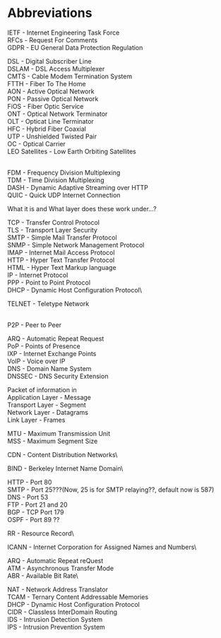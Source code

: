# Abbreviations

IETF - Internet Engineering Task Force\
RFCs - Request For Comments\
GDPR - EU General Data Protection Regulation

DSL - Digital Subscriber Line\
DSLAM - DSL Access Multiplexer\
CMTS - Cable Modem Termination System\
FTTH - Fiber To The Home\
AON - Active Optical Network\
PON - Passive Optical Network\
FiOS - Fiber Optic Service\
ONT - Optical Network Terminator\
OLT - Opticat Line Terminator\
HFC - Hybrid Fiber Coaxial\
UTP - Unshielded Twisted Pair\
OC - Optical Carrier\
LEO Satellites - Low Earth Orbiting Satellites

\
FDM - Frequency Division Multiplexing\
TDM - Time Division Multiplexing\
DASH - Dynamic Adaptive Streaming over HTTP\
QUIC - Quick UDP Internet Connection

What it is and What layer does these work under...?

TCP - Transfer Control Protocol\
TLS - Transport Layer Security\
SMTP - Simple Mail Transfer Protocol\
SNMP - Simple Network Management Protocol\
IMAP - Internet Mail Access Protocol\
HTTP - Hyper Text Transfer Protocol\
HTML - Hyper Text Markup language\
IP - Internet Protocol\
PPP - Point to Point Protocol\
DHCP - Dynamic Host Configuration Protocol\

TELNET - Teletype Network

\
P2P - Peer to Peer

ARQ - Automatic Repeat Request\
PoP - Points of Presence\
IXP - Internet Exchange Points\
VoIP - Voice over IP\
DNS - Domain Name System\
DNSSEC - DNS Security Extension

Packet of information in\
Application Layer - Message\
Transport Layer - Segment\
Network Layer - Datagrams\
Link Layer - Frames

MTU - Maximum Transmission Unit\
MSS - Maximum Segment Size

CDN - Content Distribution Networks\

BIND - Berkeley Internet Name Domain\

HTTP - Port 80\
SMTP - Port 25???(Now, 25 is for SMTP relaying??, default now is 587)\
DNS - Port 53\
FTP - Port 21 and 20\
BGP - TCP Port 179\
OSPF - Port 89 ??

RR - Resource Record\

ICANN - Internet Corporation for Assigned Names and Numbers\

ARQ - Automatic Repeat reQuest\
ATM - Asynchronous Transfer Mode\
ABR - Available Bit Rate\

NAT - Network Address Translator\
TCAM - Ternary Content Addressable Memories\
DHCP - Dynamic Host Configuration Protocol\
CIDR - Classless InterDomain Routing\
IDS - Intrusion Detection System\
IPS - Intrusion Prevention System
